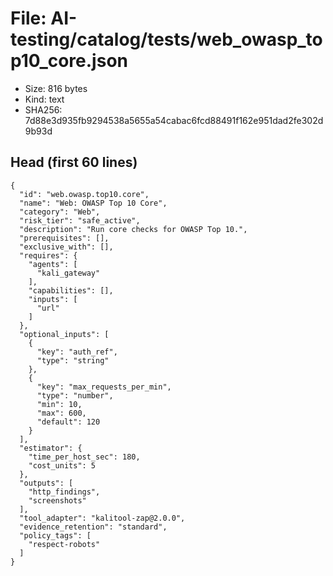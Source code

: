 # File: AI-testing/catalog/tests/web_owasp_top10_core.json

- Size: 816 bytes
- Kind: text
- SHA256: 7d88e3d935fb9294538a5655a54cabac6fcd88491f162e951dad2fe302d9b93d

## Head (first 60 lines)

```
{
  "id": "web.owasp.top10.core",
  "name": "Web: OWASP Top 10 Core",
  "category": "Web",
  "risk_tier": "safe_active",
  "description": "Run core checks for OWASP Top 10.",
  "prerequisites": [],
  "exclusive_with": [],
  "requires": {
    "agents": [
      "kali_gateway"
    ],
    "capabilities": [],
    "inputs": [
      "url"
    ]
  },
  "optional_inputs": [
    {
      "key": "auth_ref",
      "type": "string"
    },
    {
      "key": "max_requests_per_min",
      "type": "number",
      "min": 10,
      "max": 600,
      "default": 120
    }
  ],
  "estimator": {
    "time_per_host_sec": 180,
    "cost_units": 5
  },
  "outputs": [
    "http_findings",
    "screenshots"
  ],
  "tool_adapter": "kalitool-zap@2.0.0",
  "evidence_retention": "standard",
  "policy_tags": [
    "respect-robots"
  ]
}
```

